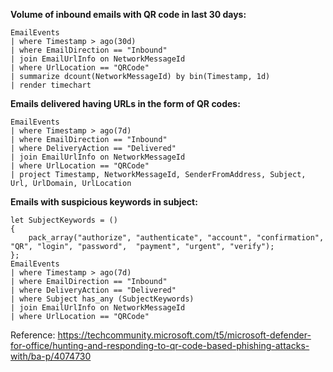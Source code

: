 
**Volume of inbound emails with QR code in last 30 days:**
```
EmailEvents
| where Timestamp > ago(30d)
| where EmailDirection == "Inbound"
| join EmailUrlInfo on NetworkMessageId
| where UrlLocation == "QRCode"
| summarize dcount(NetworkMessageId) by bin(Timestamp, 1d)
| render timechart
```

**Emails delivered having URLs in the form of QR codes:**

```
EmailEvents
| where Timestamp > ago(7d)
| where EmailDirection == "Inbound"
| where DeliveryAction == "Delivered"
| join EmailUrlInfo on NetworkMessageId
| where UrlLocation == "QRCode"
| project Timestamp, NetworkMessageId, SenderFromAddress, Subject, Url, UrlDomain, UrlLocation
 ```

**Emails with suspicious keywords in subject:**
```
let SubjectKeywords = ()
{
    pack_array("authorize", "authenticate", "account", "confirmation", "QR", "login", "password",  "payment", "urgent", "verify");
};
EmailEvents
| where Timestamp > ago(7d)
| where EmailDirection == "Inbound"
| where DeliveryAction == "Delivered"
| where Subject has_any (SubjectKeywords)
| join EmailUrlInfo on NetworkMessageId
| where UrlLocation == "QRCode"
```
 
Reference: https://techcommunity.microsoft.com/t5/microsoft-defender-for-office/hunting-and-responding-to-qr-code-based-phishing-attacks-with/ba-p/4074730
